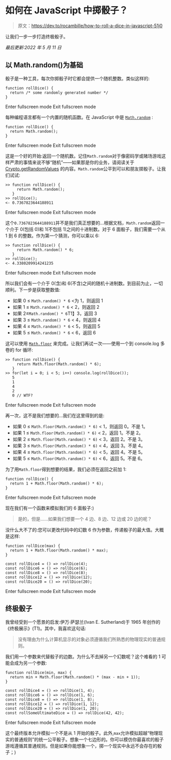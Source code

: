 # 如何在 JavaScript 中掷骰子？

> 原文：<https://dev.to/rocambille/how-to-roll-a-dice-in-javascript-51j0>

让我们一步一步打造终极骰子。

*最后更新:2022 年 5 月 11 日*

## 以 Math.random()为基础

骰子是一种工具，每次你掷骰子时它都会提供一个随机整数。类似这样的:

```
function rollDice() {
  return /* some randomly generated number */
} 
```

Enter fullscreen mode Exit fullscreen mode

每种编程语言都有一个内置的随机函数。在 JavaScript 中是 [`Math.random`](https://developer.mozilla.org/en-US/docs/Web/JavaScript/Reference/Global_Objects/Math/random) :

```
function rollDice() {
  return Math.random();
} 
```

Enter fullscreen mode Exit fullscreen mode

这是一个好的开始:返回一个随机数。记住`Math.random`对于像密码学或赌场游戏这样严肃的事情来说不够“随机”——如果那是你的业务，请阅读关于 [Crypto.getRandomValues](https://developer.mozilla.org/en-US/docs/Web/API/Crypto/getRandomValues) 的内容。`Math.random`公平到可以和朋友掷骰子。让我们试试:

```
>> function rollDice() {
     return Math.random();
   }
>> rollDice();
<- 0.7367823644188911 
```

Enter fullscreen mode Exit fullscreen mode

这个`0.7367823644188911`并不是我们真正想要的…根据文档，`Math.random`返回一个介于 0(包括 0)和 1(不包括 1)之间的十进制数。对于 6 面骰子，我们需要一个从 1 到 6 的整数。作为第一个猜测，你可以乘以 6:

```
>> function rollDice() {
     return Math.random() * 6;
   }
>> rollDice();
<- 4.3380209914241235 
```

Enter fullscreen mode Exit fullscreen mode

所以我们会有一个介于 0(含)和 6(不含)之间的随机十进制数。到目前为止，一切顺利。下一步是获取整数值:

*   如果 0 ≤ `Math.random() * 6` <为 1，则返回 1
*   如果 1 ≤ `Math.random() * 6` < 2，则返回 2
*   如果 2≤`Math.random() * 6`T1】3，返回 3
*   如果 3 ≤ `Math.random() * 6` < 4，则返回 4
*   如果 4 ≤ `Math.random() * 6` < 5，则返回 5
*   如果 5 ≤ `Math.random() * 6` < 6，返回 6

这可以使用 [`Math.floor`](https://developer.mozilla.org/en-US/docs/Web/JavaScript/Reference/Global_Objects/Math/floor) 来完成。让我们再试一次——使用一个到 console.log 多卷的 for 循环:

```
>> function rollDice() {
     return Math.floor(Math.random() * 6);
   }
>> for(let i = 0; i < 5; i++) console.log(rollDice());
   5
   1
   4
   2
   0 // WTF? 
```

Enter fullscreen mode Exit fullscreen mode

再一次，这不是我们想要的...我们在这里得到的是:

*   如果 0 ≤ `Math.floor(Math.random() * 6)` < 1，则返回 0。不是 1。
*   如果 1 ≤ `Math.floor(Math.random() * 6)` < 2，返回 1。不是 2。
*   如果 2 ≤ `Math.floor(Math.random() * 6)` < 3，返回 2。不是 3。
*   如果 3 ≤ `Math.floor(Math.random() * 6)` < 4，返回 3。不是 4。
*   如果 4 ≤ `Math.floor(Math.random() * 6)` < 5，返回 4。不是 5。
*   如果 5 ≤ `Math.floor(Math.random() * 6)` < 6，返回 5。不是 6。

为了用`Math.floor`得到想要的结果，我们必须在返回之前加 1:

```
function rollDice() {
  return 1 + Math.floor(Math.random() * 6);
} 
```

Enter fullscreen mode Exit fullscreen mode

现在我们有一个函数来模拟我们的 6 面骰子:)

> 是的，但是……如果我们想要一个 4 边、8 边、12 边或 20 边的呢？

没什么大不了的:您可以更改代码中的幻数 6 作为参数，传递骰子的最大值。大概是这样:

```
function rollDice(max) {
  return 1 + Math.floor(Math.random() * max);
}

const rollDice4 = () => rollDice(4);
const rollDice6 = () => rollDice(6);
const rollDice8 = () => rollDice(8);
const rollDice12 = () => rollDice(12);
const rollDice20 = () => rollDice(20); 
```

Enter fullscreen mode Exit fullscreen mode

## 终极骰子

我曾经受到一个愿景的启发:伊万·萨瑟兰(Ivan E. Sutherland)于 1965 年创作的《终极展示》(T1)。其中，我喜欢这句话:

> 没有理由为什么计算机显示的对象必须遵循我们所熟悉的物理现实的普通规则。

我们用一个参数来代替骰子的边数。为什么不去掉另一个幻数呢？这个难看的 1 可能会成为另一个参数:

```
function rollDice(min, max) {
  return min + Math.floor(Math.random() * (max - min + 1));
}

const rollDice4 = () => rollDice(1, 4);
const rollDice6 = () => rollDice(1, 6);
const rollDice8 = () => rollDice(1, 8);
const rollDice12 = () => rollDice(1, 12);
const rollDice20 = () => rollDice(1, 20);
const rollSomeUltimateDice = () => rollDice(42, 42); 
```

Enter fullscreen mode Exit fullscreen mode

这个最终版本允许模拟一个不是从 1 开始的骰子。此外,`max`允许模拟超越“物理现实的普通规则”的统一公平骰子。想象一个七边形的。你可以模仿你最喜欢的骰子游戏遵循其普通规则。但是如果你能想象一个，掷一个现实中永远不会存在的骰子；)